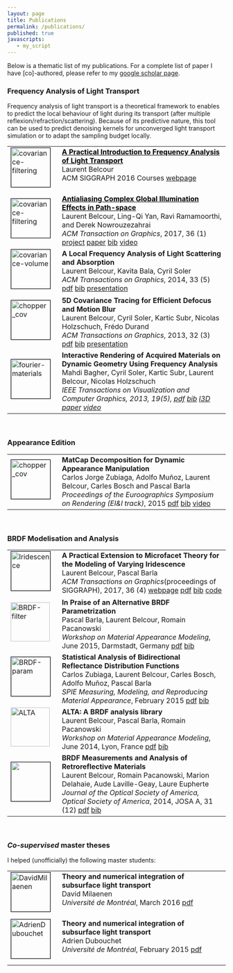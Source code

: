 ```yaml
---
layout: page
title: Publications
permalink: /publications/
published: true
javascripts:
   - my_script
---
```


Below is a thematic list of my publications. For a complete list of paper I
have [co]-authored, please refer to my [google scholar
page](https://scholar.google.fr/citations?hl=fr&user=W0RoUdYAAAAJ&view_op=list_works&sortby=pubdate).


### Frequency Analysis of Light Transport

Frequency analysis of light transport is a theoretical framework to enables to
predict the local behaviour of light during its transport (after multiple
reflexion/refraction/scattering). Because of its predictive nature, this tool
can be used to predict denoising kernels for unconverged light transport
simulation or to adapt the sampling budget locally.

<table>
<tr>
  <td><a href="{{ site.url | append: site.baseurl }}/siggraph-2016-course.html"><img src="{{ site.url | append: site.baseurl }}/data/images/thumbnail_Course2016.png" alt="covariance-filtering" alt="snail_cov" width="90" height="90" style="margin-bottom:10px;margin-right:10px;border:0.7px solid black;"/></a></td>
  <td style="vertical-align:top;"><b><a style="color:black;" href="{{ site.url | append: site.baseurl }}/research/2015/12/09/covariance-filtering.html">A Practical Introduction to Frequency Analysis of Light Transport</a></b> <br />
      Laurent Belcour<br />
      ACM SIGGRAPH 2016 Courses
      <a href="{{ site.url | append: site.baseurl }}/siggraph-2016-course.html">webpage</a>
  </td>
</tr>
<tr>
  <td><a href="{{ site.url | append: site.baseurl }}/research/2015/12/09/covariance-filtering.html"><img src="{{ site.url | append: site.baseurl }}/data/images/thumbnail_CovFiltering.png" alt="covariance-filtering" alt="snail_cov" width="90" height="90" style="margin-bottom:10px;margin-right:10px;border:0.7px solid black;"/></a></td>
  <td style="vertical-align:top;"><b><a style="color:black;" href="{{ site.url | append: site.baseurl }}/research/2015/12/09/covariance-filtering.html">Antialiasing Complex Global Illumination Effects in Path-space</a></b> <br />
      Laurent Belcour, Ling-Qi Yan, Ravi Ramamoorthi, and Derek Nowrouzezahrai <br />
      <em>ACM Transaction on Graphics</em>, 2017, 36 (1)
      <a href="{{ site.url | append: site.baseurl }}/research/2015/12/09/covariance-filtering.html">project</a> <a href="https://hal.inria.fr/hal-01200710/document">paper</a> <a href="https://hal.inria.fr/hal-01200710/bibtex">bib</a> <a href="https://www.youtube.com/watch?v=lgldxBcuIj0">video</a>
  </td>
</tr>
<tr>
  <td><img src="{{ site.url | append: site.baseurl }}/data/images/thumbnail_CovVolume.png" alt="covariance-volume" width="90" height="90" style="margin-bottom:10px;margin-right:10px;border:0.7px solid black;"/></td>
  <td style="vertical-align:top;"><b>A Local Frequency Analysis of Light Scattering and Absorption</b> <br />
      Laurent Belcour, Kavita Bala, Cyril Soler <br />
      <em>ACM Transactions on Graphics</em>, 2014, 33 (5)
      <a href="https://hal.archives-ouvertes.fr/hal-00957242/document">pdf</a> <a href="https://hal.archives-ouvertes.fr/hal-00957242/bibtex">bib</a> <a href="https://hal.archives-ouvertes.fr/hal-00957242/file/CovVolumes.pdf">presentation</a>
  </td>
</tr>
<tr>
  <td><img src="{{ site.url | append: site.baseurl }}/data/images/thumbnail_CovTracing.png" alt="chopper_cov" width="90" height="90" style="margin-bottom:10px;margin-right:10px;border:0.7px solid black;" /></td>
  <td style="vertical-align:top;"><b>5D Covariance Tracing for Efficient Defocus and Motion Blur</b> <br />
      Laurent Belcour, Cyril Soler, Kartic Subr, Nicolas Holzschuch, Frédo Durand <br />
      <em>ACM Transactions on Graphics</em>, 2013, 32 (3)
      <a href="https://hal.archives-ouvertes.fr/hal-00814164/document">pdf</a> <a href="https://hal.archives-ouvertes.fr/hal-00814164v1/bibtex">bib</a> <a href="https://hal.inria.fr/hal-00814164/file/Sig13CovTr.pdf">presentation</a>
  </td>
</tr>
<tr>
  <td><img src="{{ site.url | append: site.baseurl }}/data/images/thumbnail_BwdBuffer.png" alt="fourier-materials" width="90" height="90" style="margin-bottom:10px;margin-right:10px;border:0.7px solid black;"/></td>
  <td style="vertical-align:top;"><b>Interactive Rendering of Acquired Materials on Dynamic Geometry Using Frequency Analysis</b> <br />
      Mahdi Bagher, Cyril Soler, Kartic Subr, Laurent Belcour, Nicolas Holzschuch<br />
      <em>IEEE Transactions on Visualization and Computer Graphics</em><em>, 2013, 19(5),
      <a href="https://hal.archives-ouvertes.fr/hal-00814104v1/document">pdf</a> <a href="https://hal.archives-ouvertes.fr/hal-00814104v1/bibtex">bib</a> <a href="https://hal.archives-ouvertes.fr/hal-00652066v4">I3D paper</a> <a href="https://hal.archives-ouvertes.fr/hal-00652066v4/file/Final_Video-11-Apr-2012_QT_5Mbps.mov">video</a>
  </em></td>
</tr>
</table>
<br />


### Appearance Edition

<table>
<tr>
  <td><img src="{{ site.url | append: site.baseurl }}/data/images/thumbnail_MatCaps.png" alt="chopper_cov" width="90" height="90" style="margin-bottom:10px;margin-right:10px;border:0.7px solid black;" /></td>
  <td style="vertical-align:top;"><b>MatCap Decomposition for Dynamic Appearance Manipulation</b> <br />
      Carlos Jorge Zubiaga, Adolfo Muñoz, Laurent Belcour, Carles Bosch and Pascal Barla <br />
      <em>Proceedings of  the Euroographics Symposium on Rendering (EI&I track)</em>, 2015
      <a href="https://hal.archives-ouvertes.fr/hal-01164590/document">pdf</a> <a href="https://hal.archives-ouvertes.fr/hal-01164590/bibtex">bib</a> <a href="https://vimeo.com/132005080">video</a>
  </td>
</tr>
</table>
<br />


### BRDF Modelisation and Analysis

<table>
<tr>
  <td><img src="{{ site.url | append: site.baseurl }}/data/images/thumbnail_Irid.png" alt="Iridescence" width="90" height="90" style="margin-bottom:10px;margin-right:10px;border:0.7px solid black;" /></td>
  <td style="vertical-align:top;"><b>A Practical Extension to Microfacet Theory for the Modeling of Varying Iridescence</b> <br />
      Laurent Belcour, Pascal Barla<br />
      <em>ACM Transactions on Graphics</em>(proceedings of SIGGRAPH), 2017, 36 (4) 
      <a href="{{ site.url | append: site.baseurl }}/research/2017/05/01/brdf-thin-film.html">webpage</a> 
      <a href="https://hal.archives-ouvertes.fr/hal-01518344/document">pdf</a> <a href="https://hal.archives-ouvertes.fr/hal-01518344/bibtex">bib</a> <a href="https://hal.archives-ouvertes.fr/hal-01518344/file/supplemental-code.zip">code</a>
  </td>
</tr>
<tr>
  <td><img src="{{ site.url | append: site.baseurl }}/data/images/thumbnail_BrdfParam.png" alt="BRDF-filter" width="90" height="90" style="padding-bottom:10px;padding-right:10px" /></td>
  <td style="vertical-align:top;"><b>In Praise of an Alternative BRDF Parametrization</b> <br />
      Pascal Barla, Laurent Belcour, Romain Pacanowski  <br />
      <em>Workshop on Material Appearance Modeling</em>, June 2015, Darmstadt, Germany
      <a href="https://hal.archives-ouvertes.fr/hal-01172118/document">pdf</a> <a href="https://hal.archives-ouvertes.fr/hal-01172118/bibtex">bib</a>
  </td>
</tr>
<tr>
  <td><img src="{{ site.url | append: site.baseurl }}/data/images/thumbnail_BrdfStats.png" alt="BRDF-param" width="90" height="90" style="margin-bottom:10px;margin-right:10px;border:0.7px solid black;" /></td>
  <td style="vertical-align:top;"><b>Statistical Analysis of Bidirectional Reflectance Distribution Functions</b> <br />
      Carlos Zubiaga, Laurent Belcour, Carles Bosch, Adolfo Muñoz, Pascal Barla  <br />
      <em>SPIE Measuring, Modeling, and Reproducing Material Appearance</em>, February 2015
      <a href="https://hal.archives-ouvertes.fr/hal-01123655/document">pdf</a> <a href="https://hal.archives-ouvertes.fr/hal-01123655v1/bibtex">bib</a>
  </td>
</tr>
<tr>
  <td><img src="{{ site.url | append: site.baseurl }}/data/images/thumbnail_Alta.svg" alt="ALTA" width="90" height="90" style="padding-bottom:10px;padding-right:10px" /></td>
  <td style="vertical-align:top;"><b>ALTA: A BRDF analysis library </b> <br />
      Laurent Belcour, Pascal Barla, Romain Pacanowski  <br />
      <em>Workshop on Material Appearance Modeling</em>, June 2014, Lyon, France
      <a href="https://hal.archives-ouvertes.fr/hal-01016531/document">pdf</a> <a href="https://hal.archives-ouvertes.fr/hal-01016531/bibtex">bib</a>
  </td>
</tr>
<tr>
  <td><img src="{{ site.url | append: site.baseurl }}/data/images/thumbnail_Retro.png" width="90" height="90" style="margin-bottom:10px;margin-right:10px;border:0.7px solid black;" /></td>
  <td style="vertical-align:top;"><b>BRDF Measurements and Analysis of Retroreflective Materials </b> <br />
       Laurent Belcour, Romain Pacanowski, Marion Delahaie, Aude Laville-Geay, Laure Eupherte  <br />
      <em>Journal of the Optical Society of America, Optical Society of America</em>, 2014, JOSA A, 31 (12)
      <a href="https://hal.archives-ouvertes.fr/hal-01083366/document">pdf</a> <a href="https://hal.archives-ouvertes.fr/hal-01083366/bibtex">bib</a>
  </td>
</tr>
</table><br />


### *Co-supervised* master theses

I helped (unofficially) the following master students:
<table>
<tr>
  <td><a href="http://hdl.handle.net/1866/13443"><img src="https://papyrus.bib.umontreal.ca/xmlui/bitstream/handle/1866/13443/Milaenen_David_2015_memoire.pdf.jpg?sequence=4&isAllowed=y" alt="DavidMilaenen" width="90" height="90" style="margin-bottom:10px;margin-right:10px;border:0.7px solid black;" /></a></td>
  <td style="vertical-align:top;"><b>Theory and numerical integration of subsurface light transport </b> <br />
      David Milaenen  <br />
      <em>Université de Montréal</em>, March 2016 
      <a href="https://papyrus.bib.umontreal.ca/xmlui/bitstream/handle/1866/13443/Milaenen_David_2015_memoire.pdf?sequence=2&isAllowed=y
">pdf</a>
  </td>
</tr>
<tr>
  <td><a href="http://hdl.handle.net/1866/12834"><img src="https://papyrus.bib.umontreal.ca/xmlui/bitstream/handle/1866/12834/Dubouchet_Renaud_2014_memoire.pdf.jpg?sequence=4&isAllowed=y" alt="AdrienDubouchet" width="90" height="90" style="margin-bottom:10px;spacing-right:10px;border:1px solid black;" /></a></td>
  <td style="vertical-align:top;"><b>Theory and numerical integration of subsurface light transport </b> <br />
      Adrien Dubouchet <br />
      <em>Université de Montréal</em>, February 2015 
      <a href="https://papyrus.bib.umontreal.ca/xmlui/bitstream/handle/1866/12834/Dubouchet_Renaud_2014_memoire.pdf?sequence=2&isAllowed=y">pdf</a>
  </td>
</tr>
</table>

<br />
